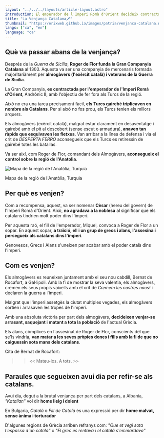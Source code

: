 ```yaml
---
layout: "../../../layouts/article-layout.astro"
introduction: El emperador de l'Imperi Romà d'Orient decideix contractar l'exèrcit de Roger de Flor per fer fora als Turcs de la regió. Roger de Flor i el seu exèrcit, sota el crit de "Desperta Ferro", sembra el caos i guanya la batalla. El que no esperava Roger de Flor era que l'emperador de l'Imperi Romà d'Orient, li trairia.
title: "La Venjança Catalana🗡️"
thumbnail: "https://erixweb.github.io/images/patria/venjanca-catalana.webp"
langs: ["ca", "en"]
language: "ca"
---
```


## Què va passar abans de la venjança?

Després de la _Guerra de Sicília_, **Roger de Flor funda la Gran Companyia Catalana** al 1303. Aquesta va ser una companyia de mercenaris formada majoritariàment per **almogàvers (l'exèrcit català) i veterans de la Guerra de Sicília**.

La Gran Companyia, **es contractada per l'emperador de l'Imperi Romà d'Orient**, Andrònic II, amb l'objectiu de fer fora als Turcs de la regió.

Això no era una tarea precisament fàcil, **els Turcs gairebé triplicaven en nombre als Catalans**. Per si això no fos prou, els Turcs tenien els millors arquers.

Els almogàvers (exèrcit català), malgrat estar clarament en desaventatge i gairebé amb el pit al descobert (sense escut o armadura), **anaven tan ràpids que esquivaven les fletxes**. Van arribar a la línea de defensa i via el crit de _DESPERTA FERRO_ aconsegueix que els Turcs es retiressin de gairebé totes les batallas.

Va ser així, com Roger de Flor, comandant dels Almogàvers, **aconsegueix el control sobre la regió de l'Anatolia**.

<div class="w-fit">
    <img data-src="https://erixweb.github.io/images/patria/anatolia.webp" alt="Mapa de la regió de l'Anatòlia, Turquia" class="h-auto" style="aspect-ratio: 199/100" />
    <p class="text-gray-500">
        Mapa de la regió de l'Anatòlia, Turquia
    </p>
</div>

## Per què es venjen?

Com a recompensa, aquest, va ser nomenar **Cèsar** (hereu del govern) de l'Imperi Romà d'Orient. Això, **no agradava a la noblesa** al significar que els catalans tindrien molt poder dins l'imperi.

Per aquesta raó, el fill de l'emperador, Miquel, convoca a Roger de Flor a un sopar. En aquest sopar, **a traïció, ell i un grup de grecs i alans, l'assesina i persegueix als catalans dins l'imperi**.

Genovesos, Grecs i Alans s'uneixen per acabar amb el poder català dins l'imperi.

## Com es venjen?

Els almogàvers es reuneixen juntament amb el seu nou cabdill, Bernat de Rocafort, a Gal·lipoli. Amb la fi de mostrar la seva valentia, els almogàvers, cremen els seus propis vaixells amb el crit de _Cremem les nostres naus!_ i declaren la guerra a l'imperi.

Malgrat que l'imperi assetgès la ciutat multiples vegades, els almogàvers sortien i arrasaven les tropes de l'imperi.

Amb una absoluta victòria per part dels almogàvers, **decideixen venjar-se arrasant, saquejant i matant a tota la població** de l'actual Grècia.

Els alans, còmplices en l'assesinat de Roger de Flor, conscients del que se'ls vindria, **van matar a les seves pròpies dones i fills amb la fi de que no caiguessin sota mans dels catalans**.

Cita de Bernat de Rocafort:

> > << Mateu-los. A tots. >>

## Paraules que segueixen avui dia per refir-se als catalans.

Avui dia, degut a la brutal venjança per part dels catalans, a Albania, _"Katallan"_ vol dir **home lleig i dolent**

En Bulgaria, _Català_ o _Fill de Català_ és una expressió per dir **home malvat, sense ànima i torturador**

D'algunes regions de Grècia arriben refranys com: _"Que et vegi sota l'espassa d'un català"_ o _"El grec es rentava i el català s'emmardava"_
